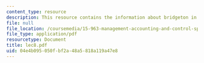```yaml
---
content_type: resource
description: This resource contains the information about bridgeton in this course.
file: null
file_location: /coursemedia/15-963-management-accounting-and-control-spring-2007/04e4b095050fbf2a48a5818a119a47e8_lec8.pdf
file_type: application/pdf
resourcetype: Document
title: lec8.pdf
uid: 04e4b095-050f-bf2a-48a5-818a119a47e8
---
```

